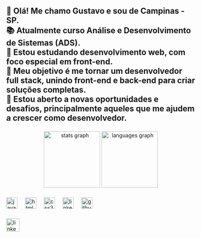 <h2 align="left">👋 Olá! Me chamo Gustavo e sou de Campinas - SP.<br>📚 Atualmente curso Análise e Desenvolvimento de Sistemas (ADS).<br>🌱 Estou estudando desenvolvimento web, com foco especial em front-end.<br>🎯 Meu objetivo é me tornar um desenvolvedor full stack, unindo front-end e back-end para criar soluções completas.<br>💬 Estou aberto a novas oportunidades e desafios, principalmente aqueles que me ajudem a crescer como desenvolvedor.</h2>

###

<div align="center">
  <img src="https://github-readme-stats.vercel.app/api?username=GustavoADSDev&hide_title=false&hide_rank=false&show_icons=true&include_all_commits=true&count_private=true&disable_animations=false&theme=dracula&locale=en&hide_border=false" height="150" alt="stats graph"  />
  <img src="https://github-readme-stats.vercel.app/api/top-langs?username=GustavoADSDev&locale=en&hide_title=false&layout=compact&card_width=320&langs_count=5&theme=dracula&hide_border=false" height="150" alt="languages graph"  />
</div>

###

<div align="left">
  <img src="https://cdn.jsdelivr.net/gh/devicons/devicon/icons/javascript/javascript-original.svg" height="30" alt="javascript logo"  />
  <img width="12" />
  <img src="https://cdn.jsdelivr.net/gh/devicons/devicon/icons/html5/html5-original.svg" height="30" alt="html5 logo"  />
  <img width="12" />
  <img src="https://cdn.jsdelivr.net/gh/devicons/devicon/icons/css3/css3-original.svg" height="30" alt="css3 logo"  />
  <img width="12" />
  <img src="https://cdn.jsdelivr.net/gh/devicons/devicon/icons/linkedin/linkedin-original.svg" height="30" alt="linkedin logo"  />
  <img width="12" />
  <img src="https://cdn.jsdelivr.net/gh/devicons/devicon/icons/github/github-original.svg" height="30" alt="github logo"  />
</div>

###

<div align="left">
  <a href="https://www.linkedin.com/in/gustavo-dev-tech/" target="_blank">
    <img src="https://img.shields.io/static/v1?message=LinkedIn&logo=linkedin&label=&color=0077B5&logoColor=white&labelColor=&style=for-the-badge" height="35" alt="linkedin logo"  />
  </a>
</div>

###

<picture>
  <source media="(prefers-color-scheme: dark)" srcset="https://raw.githubusercontent.com/GustavoADSDev/GustavoADSDev/output/pacman-contribution-graph-dark.svg">
  <source media="(prefers-color-scheme: light)" srcset="https://raw.githubusercontent.com/GustavoADSDev/GustavoADSDev/output/pacman-contribution-graph.svg">
</picture>

###
